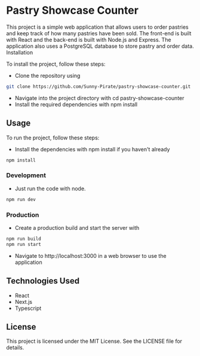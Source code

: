 # Pastry Showcase Counter

This project is a simple web application that allows users to order pastries and keep track of how many pastries have been sold. The front-end is built with React and the back-end is built with Node.js and Express. The application also uses a PostgreSQL database to store pastry and order data.
Installation

To install the project, follow these steps:

* Clone the repository using

```bash 
git clone https://github.com/Sunny-Pirate/pastry-showcase-counter.git
```
* Navigate into the project directory with cd pastry-showcase-counter
* Install the required dependencies with npm install

## Usage

To run the project, follow these steps:

* Install the dependencies with npm install if you haven't already
```bash
npm install
```

### Development
* Just run the code with node.
```bash
npm run dev
```

### Production
* Create a production build and start the server with 
```bash
npm run build
npm run start
```
* Navigate to http://localhost:3000 in a web browser to use the application

## Technologies Used

* React
* Next.js
* Typescript

## License

This project is licensed under the MIT License. See the LICENSE file for details.
